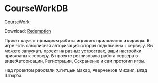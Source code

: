 # CourseWorkDB
CourseWork

Download: <a href="https://github.com/MrVester/CourseWorkDB/releases/tag/old" download="RoqueLike">Redemption</a>

Проект служит примером работы игрового приложения и сервера.
В игре есть самописная авторизация которая подключена к серверу.
Вы можете запускать проект на разных устроствах, ваши настройки привязаны к серверу.
В проекте реализована работа сервера в виде:Авторизации, Регистрации, Сохранение и сам прототип игры.

Над проектом работали :Спитцын Макар, Аверченков Михаил, Влад Штырба.
